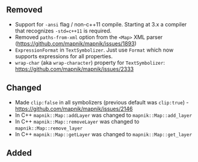 ## Removed

 - Support for `-ansi` flag / non-c++11 compile. Starting at 3.x a compiler that recognizes `-std=c++11` is required.
 - Removed `paths-from-xml` option from the `<Map>` XML parser (https://github.com/mapnik/mapnik/issues/1893)
 - `ExpressionFormat` in `TextSymbolizer`. Just use `Format` which now supports expressions for all properties.
 - `wrap-char` (aka `wrap-character`) property for `TextSymbolizer`: https://github.com/mapnik/mapnik/issues/2333

## Changed

 - Made `clip:false` in all symbolizers (previous default was `clip:true`) - https://github.com/mapnik/mapnik/issues/2146
 - In C++ `mapnik::Map::addLayer` was changed to `mapnik::Map::add_layer`
 - In C++ `mapnik::Map::removeLayer` was changed to `mapnik::Map::remove_layer`
 - In C++ `mapnik::Map::getLayer` was changed to `mapnik::Map::get_layer`

## Added
